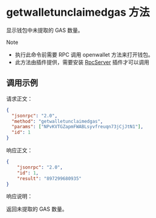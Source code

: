 # getwalletunclaimedgas 方法

显示钱包中未提取的 GAS 数量。

> [!Note]
>
> - 执行此命令前需要 RPC 调用 openwallet 方法来打开钱包。
> - 此方法由插件提供，需要安装 [RpcServer](https://github.com/neo-project/neo-modules/releases) 插件才可以调用

## 调用示例

请求正文：

```json
{
  "jsonrpc": "2.0",
  "method": "getwalletunclaimedgas",
  "params": ["NPvKVTGZapmFWABLsyvfreuqn73jCjJtN1"],
  "id": 1
}
```

响应正文：

```json
{
    "jsonrpc": "2.0",
    "id": 1,
    "result": "897299680935"
}

```

响应说明：

返回未提取的 GAS 数量。

